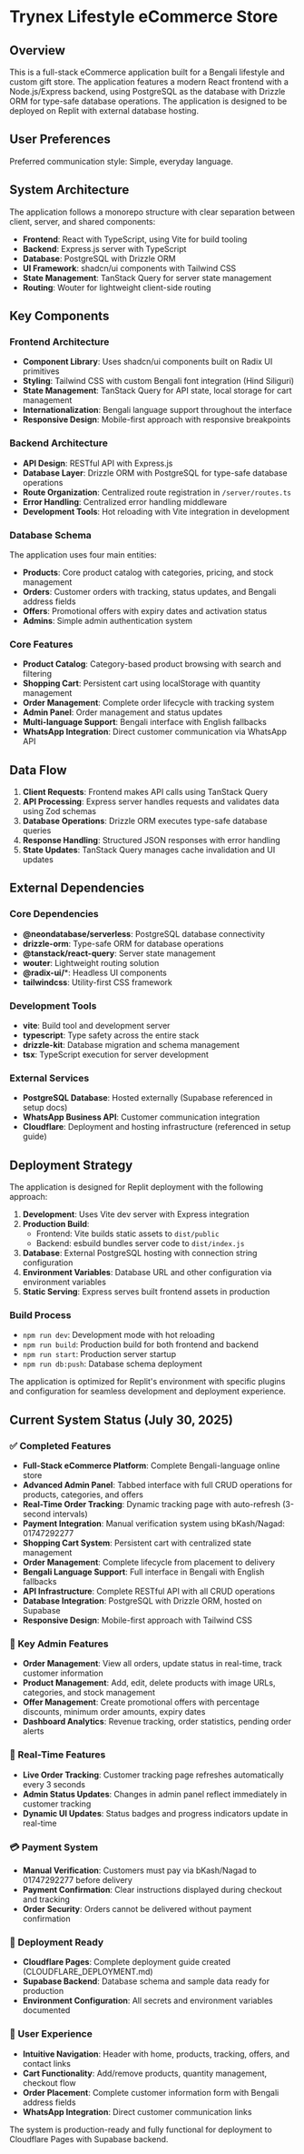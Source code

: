 # Trynex Lifestyle eCommerce Store

## Overview

This is a full-stack eCommerce application built for a Bengali lifestyle and custom gift store. The application features a modern React frontend with a Node.js/Express backend, using PostgreSQL as the database with Drizzle ORM for type-safe database operations. The application is designed to be deployed on Replit with external database hosting.

## User Preferences

Preferred communication style: Simple, everyday language.

## System Architecture

The application follows a monorepo structure with clear separation between client, server, and shared components:

- **Frontend**: React with TypeScript, using Vite for build tooling
- **Backend**: Express.js server with TypeScript
- **Database**: PostgreSQL with Drizzle ORM
- **UI Framework**: shadcn/ui components with Tailwind CSS
- **State Management**: TanStack Query for server state management
- **Routing**: Wouter for lightweight client-side routing

## Key Components

### Frontend Architecture
- **Component Library**: Uses shadcn/ui components built on Radix UI primitives
- **Styling**: Tailwind CSS with custom Bengali font integration (Hind Siliguri)
- **State Management**: TanStack Query for API state, local storage for cart management
- **Internationalization**: Bengali language support throughout the interface
- **Responsive Design**: Mobile-first approach with responsive breakpoints

### Backend Architecture
- **API Design**: RESTful API with Express.js
- **Database Layer**: Drizzle ORM with PostgreSQL for type-safe database operations
- **Route Organization**: Centralized route registration in `/server/routes.ts`
- **Error Handling**: Centralized error handling middleware
- **Development Tools**: Hot reloading with Vite integration in development

### Database Schema
The application uses four main entities:
- **Products**: Core product catalog with categories, pricing, and stock management
- **Orders**: Customer orders with tracking, status updates, and Bengali address fields
- **Offers**: Promotional offers with expiry dates and activation status
- **Admins**: Simple admin authentication system

### Core Features
- **Product Catalog**: Category-based product browsing with search and filtering
- **Shopping Cart**: Persistent cart using localStorage with quantity management
- **Order Management**: Complete order lifecycle with tracking system
- **Admin Panel**: Order management and status updates
- **Multi-language Support**: Bengali interface with English fallbacks
- **WhatsApp Integration**: Direct customer communication via WhatsApp API

## Data Flow

1. **Client Requests**: Frontend makes API calls using TanStack Query
2. **API Processing**: Express server handles requests and validates data using Zod schemas
3. **Database Operations**: Drizzle ORM executes type-safe database queries
4. **Response Handling**: Structured JSON responses with error handling
5. **State Updates**: TanStack Query manages cache invalidation and UI updates

## External Dependencies

### Core Dependencies
- **@neondatabase/serverless**: PostgreSQL database connectivity
- **drizzle-orm**: Type-safe ORM for database operations
- **@tanstack/react-query**: Server state management
- **wouter**: Lightweight routing solution
- **@radix-ui/***: Headless UI components
- **tailwindcss**: Utility-first CSS framework

### Development Tools
- **vite**: Build tool and development server
- **typescript**: Type safety across the entire stack
- **drizzle-kit**: Database migration and schema management
- **tsx**: TypeScript execution for server development

### External Services
- **PostgreSQL Database**: Hosted externally (Supabase referenced in setup docs)
- **WhatsApp Business API**: Customer communication integration
- **Cloudflare**: Deployment and hosting infrastructure (referenced in setup guide)

## Deployment Strategy

The application is designed for Replit deployment with the following approach:

1. **Development**: Uses Vite dev server with Express integration
2. **Production Build**: 
   - Frontend: Vite builds static assets to `dist/public`
   - Backend: esbuild bundles server code to `dist/index.js`
3. **Database**: External PostgreSQL hosting with connection string configuration
4. **Environment Variables**: Database URL and other configuration via environment variables
5. **Static Serving**: Express serves built frontend assets in production

### Build Process
- `npm run dev`: Development mode with hot reloading
- `npm run build`: Production build for both frontend and backend
- `npm run start`: Production server startup
- `npm run db:push`: Database schema deployment

The application is optimized for Replit's environment with specific plugins and configuration for seamless development and deployment experience.

## Current System Status (July 30, 2025)

### ✅ Completed Features
- **Full-Stack eCommerce Platform**: Complete Bengali-language online store
- **Advanced Admin Panel**: Tabbed interface with full CRUD operations for products, categories, and offers
- **Real-Time Order Tracking**: Dynamic tracking page with auto-refresh (3-second intervals)
- **Payment Integration**: Manual verification system using bKash/Nagad: 01747292277
- **Shopping Cart System**: Persistent cart with centralized state management
- **Order Management**: Complete lifecycle from placement to delivery
- **Bengali Language Support**: Full interface in Bengali with English fallbacks
- **API Infrastructure**: Complete RESTful API with all CRUD operations
- **Database Integration**: PostgreSQL with Drizzle ORM, hosted on Supabase
- **Responsive Design**: Mobile-first approach with Tailwind CSS

### 🎯 Key Admin Features
- **Order Management**: View all orders, update status in real-time, track customer information
- **Product Management**: Add, edit, delete products with image URLs, categories, and stock management
- **Offer Management**: Create promotional offers with percentage discounts, minimum order amounts, expiry dates
- **Dashboard Analytics**: Revenue tracking, order statistics, pending order alerts

### 🔄 Real-Time Features
- **Live Order Tracking**: Customer tracking page refreshes automatically every 3 seconds
- **Admin Status Updates**: Changes in admin panel reflect immediately in customer tracking
- **Dynamic UI Updates**: Status badges and progress indicators update in real-time

### 💳 Payment System
- **Manual Verification**: Customers must pay via bKash/Nagad to 01747292277 before delivery
- **Payment Confirmation**: Clear instructions displayed during checkout and tracking
- **Order Security**: Orders cannot be delivered without payment confirmation

### 🚀 Deployment Ready
- **Cloudflare Pages**: Complete deployment guide created (CLOUDFLARE_DEPLOYMENT.md)
- **Supabase Backend**: Database schema and sample data ready for production
- **Environment Configuration**: All secrets and environment variables documented

### 📱 User Experience
- **Intuitive Navigation**: Header with home, products, tracking, offers, and contact links
- **Cart Functionality**: Add/remove products, quantity management, checkout flow
- **Order Placement**: Complete customer information form with Bengali address fields
- **WhatsApp Integration**: Direct customer communication links

The system is production-ready and fully functional for deployment to Cloudflare Pages with Supabase backend.